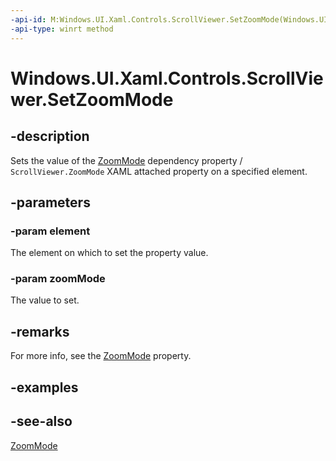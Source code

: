 ```yaml
---
-api-id: M:Windows.UI.Xaml.Controls.ScrollViewer.SetZoomMode(Windows.UI.Xaml.DependencyObject,Windows.UI.Xaml.Controls.ZoomMode)
-api-type: winrt method
---
```


<!-- Method syntax
public void SetZoomMode(Windows.UI.Xaml.DependencyObject element, Windows.UI.Xaml.Controls.ZoomMode zoomMode)
-->

# Windows.UI.Xaml.Controls.ScrollViewer.SetZoomMode

## -description
Sets the value of the [ZoomMode](scrollviewer_zoommode.md) dependency property / `ScrollViewer.ZoomMode` XAML attached property on a specified element.



## -parameters
### -param element
The element on which to set the property value.

### -param zoomMode
The value to set.

## -remarks
For more info, see the [ZoomMode](scrollviewer_zoommode.md) property.

## -examples

## -see-also
[ZoomMode](scrollviewer_zoommode.md)
